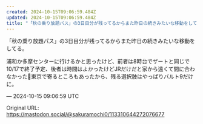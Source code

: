 ```yaml
---
created: 2024-10-15T09:06:59.484Z
updated: 2024-10-15T09:06:59.484Z
title: "「秋の乗り放題パス」の3日目分が残ってるからまた昨日の続きみたいな移動をしてる。[...]"
---
```


<p>「秋の乗り放題パス」の3日目分が残ってるからまた昨日の続きみたいな移動をしてる。</p><p>浦和か多摩センターに行けるかと思ったけど、前者は8時台でザートと同じで10/17で終了予定、後者は時間はよかったけどJRだけだと家から遠くて間に合わなかった🥲東京で寄るところもあったから、残る選択肢はやっぱりバルト9だけに。</p>

&mdash; 2024-10-15 09:06:59 UTC

Original URL: https://mastodon.social/@sakuramochi0/113310644272076677
